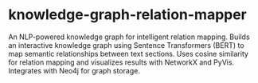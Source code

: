 # knowledge-graph-relation-mapper
An NLP-powered knowledge graph for intelligent relation mapping. Builds an interactive knowledge graph using Sentence Transformers (BERT) to map semantic relationships between text sections. Uses cosine similarity  for relation mapping and visualizes results with NetworkX and PyVis. Integrates with Neo4j for graph storage.
